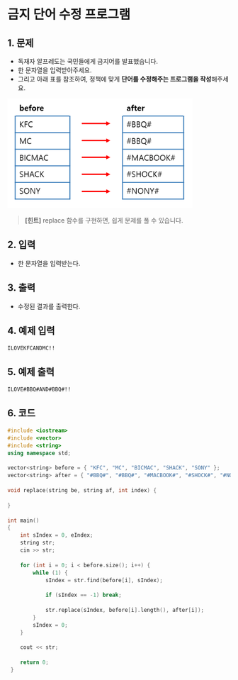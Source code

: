 # 금지 단어 수정 프로그램

## 1. 문제
- 독재자 알프레도는 국민들에게 금지어를 발표했습니다.
- 한 문자열을 입력받아주세요.
- 그리고 아래 표를 참조하여, 정책에 맞게 **단어를 수정해주는 프로그램을 작성**해주세요.

<img src="./Array07.png" alt="Array" style="zoom:77%;" />

> **[힌트]**
> replace 함수를 구현하면,
> 쉽게 문제를 풀 수 있습니다.

## 2. 입력
- 한 문자열을 입력받는다.

## 3. 출력
- 수정된 결과를 출력한다.

## 4. 예제 입력
```
ILOVEKFCANDMC!!
```

## 5. 예제 출력
```
ILOVE#BBQ#AND#BBQ#!!
```

## 6. 코드
```c++
#include <iostream>
#include <vector>
#include <string>
using namespace std;

vector<string> before = { "KFC", "MC", "BICMAC", "SHACK", "SONY" };
vector<string> after = { "#BBQ#", "#BBQ#", "#MACBOOK#", "#SHOCK#", "#NONY#" };

void replace(string be, string af, int index) {

}

int main()
{
    int sIndex = 0, eIndex;
    string str;
    cin >> str;

    for (int i = 0; i < before.size(); i++) {
        while (1) {
            sIndex = str.find(before[i], sIndex);

            if (sIndex == -1) break;

            str.replace(sIndex, before[i].length(), after[i]);
        }
        sIndex = 0;
    }

    cout << str;

    return 0;
 }

```
